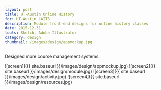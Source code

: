```yaml
---
layout: post
title: UT-Austin Online History
for: UT-Austin LAITS
description: Module front-end designs for online history classes
date: 2015-12-31
tools: Sketch, Adobe Illustrator
category: design
thumbnail: /images/design/appmockup.jpg
---
```

Designed more course management systems. 

![screen1]({{ site.baseurl }}/images/design/appmockup.jpg)
![screen2]({{ site.baseurl }}/images/design/module.jpg)
![screen3]({{ site.baseurl }}/images/design/activity.jpg)
![screen4]({{ site.baseurl }}/images/design/resources.jpg)